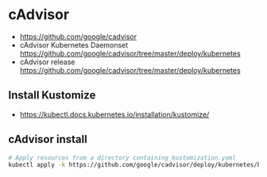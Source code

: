 # cAdvisor
- https://github.com/google/cadvisor
- cAdvisor Kubernetes Daemonset https://github.com/google/cadvisor/tree/master/deploy/kubernetes
- cAdvisor release https://github.com/google/cadvisor/tree/master/deploy/kubernetes

## Install Kustomize
- https://kubectl.docs.kubernetes.io/installation/kustomize/ 

## cAdvisor install
``` bash
# Apply resources from a directory containing kustomization.yaml
kubectl apply -k https://github.com/google/cadvisor/deploy/kubernetes/base?ref=v0.49.2
```